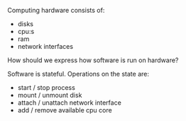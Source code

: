 Computing hardware consists of:
- disks
- cpu:s
- ram
- network interfaces

How should we express how software is run on hardware?

Software is stateful. Operations on the state are:
- start / stop process
- mount / unmount disk
- attach / unattach network interface
- add / remove available cpu core